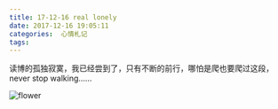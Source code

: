 ```yaml
---
title: 17-12-16 real lonely
date: 2017-12-16 19:05:11
categories:  心情札记
tags:
---
```

读博的孤独寂寞，我已经尝到了，只有不断的前行，哪怕是爬也要爬过这段，never stop walking……
<!--  more -->
![flower](http://opy4d6q9k.bkt.clouddn.com/DSCF8431.JPG)